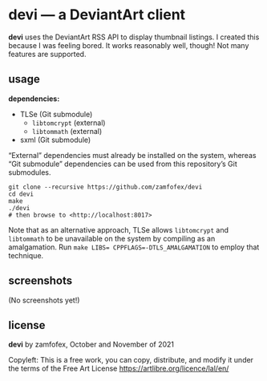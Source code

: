 devi — a DeviantArt client
===

**devi** uses the DeviantArt RSS API to display thumbnail listings.
I created this because I was feeling bored.
It works reasonably well, though!
Not many features are supported.

usage
---

**dependencies:**
- TLSe (Git submodule)
  - `libtomcrypt` (external)
  - `libtommath` (external)
- sxml (Git submodule)

“External” dependencies must already be installed on the system, whereas “Git submodule” dependencies can be used from this repository’s Git submodules.

~~~ shell
git clone --recursive https://github.com/zamfofex/devi
cd devi
make
./devi
# then browse to <http://localhost:8017>
~~~

Note that as an alternative approach, TLSe allows `libtomcrypt` and `libtommath` to be unavailable on the system by compiling as an amalgamation.
Run `make LIBS= CPPFLAGS=-DTLS_AMALGAMATION` to employ that technique.

screenshots
---

(No screenshots yet!)

license
---

**devi** by zamfofex, October and November of 2021

Copyleft: This is a free work, you can copy, distribute, and modify it under the terms of the Free Art License <https://artlibre.org/licence/lal/en/>
